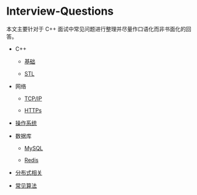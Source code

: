# Interview-Questions

本文主要针对于 C++ 面试中常见问题进行整理并尽量作口语化而非书面化的回答。

- C++ 

    * [基础](cpp.md)
    
    * [STL](stl.md)

- 网络

    * [TCP/IP](tcpip.md)

    * [HTTPs](https.md)

- [操作系统](os.md)

- 数据库

    * [MySQL](mysql.md)

    * [Redis](redis.md)

- [分布式相关](distributed.md)

- [常见算法](algorithm.md)